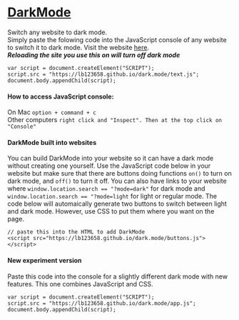 # [DarkMode](https://lb123658.github.io/dark.mode/)
Switch any website to dark mode.\
Simply paste the folowing code into the JavaScript console of any website to switch it to dark mode. Visit the website [here](https://lb123658.github.io/dark.mode/).\
_**Reloading the site you use this on will turn off dark mode**_
```
var script = document.createElement("SCRIPT");
script.src = "https://lb123658.github.io/dark.mode/text.js";
document.body.appendChild(script);
```
#### How to access JavaScript console:
On Mac ```option + command + c```\
Other computers ```right click and "Inspect". Then at the top click on "Console"```
#### DarkMode built into websites
You can build DarkMode into your website so it can have a dark mode without creating one yourself. Use the JavaScript code below in your website but make sure that there are buttons doing functions ```on()``` to turn on dark mode, and ```off()``` to turn it off. You can also have links to your website where `window.location.search == "?mode=dark"` for dark mode and `window.location.search == "?mode=light` for light or regular mode. The code below will automaically generate two buttons to switch between light and dark mode. However, use CSS to put them where you want on the page.
```
// paste this into the HTML to add DarkMode
<script src="https://lb123658.github.io/dark.mode/buttons.js"></script>
```
#### New experiment version
Paste this code into the console for a slightly different dark mode with new features. This one combines JavaScript and CSS.
```
var script = document.createElement("SCRIPT");
script.src = "https://lb123658.github.io/dark.mode/app.js";
document.body.appendChild(script);
```
